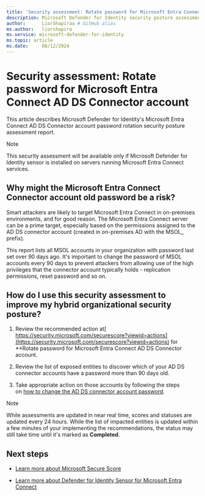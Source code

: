 ```yaml
---
title: 'Security assessment: Rotate password for Microsoft Entra Connect connector account '
description: Microsoft Defender for Identity security posture assessment on Microsoft Entra Connect. In this assessment we recommend customers change the password of MSOL accounts with password last set over 90 days ago.
author:      LiorShapiraa # GitHub alias
ms.author:   liorshapira
ms.service: microsoft-defender-for-identity
ms.topic: article
ms.date:     08/12/2024
---
```


# Security assessment: Rotate password for Microsoft Entra Connect AD DS Connector account

This article describes Microsoft Defender for Identity's Microsoft Entra Connect AD DS Connector account password rotation security posture assessment report.

> [!NOTE]
> This security assessment will be available only if Microsoft Defender for Identity sensor is installed on servers running Microsoft Entra Connect services. 
## Why might the Microsoft Entra Connect Connector account old password be a risk?

Smart attackers are likely to target Microsoft Entra Connect in on-premises environments, and for good reason. The Microsoft Entra Connect server can be a prime target, especially based on the permissions assigned to the AD DS connector account (created in on-premises AD with the MSOL_ prefix).

This report lists all MSOL accounts in your organization with password last set over 90 days ago. It's important to change the password of MSOL accounts every 90 days to prevent attackers from allowing use of the high privileges that the connector account typically holds - replication permissions, reset password and so on.

##   How do I use this security assessment to improve my hybrid organizational security posture?

1. Review the recommended action at[ https://security.microsoft.com/securescore?viewid=actions](https://security.microsoft.com/securescore?viewid=actions) for **Rotate password for Microsoft Entra Connect AD DS Connector account.  

1. Review the list of exposed entities to discover which of your AD DS connector accounts have a password more than 90 days old.

1. Take appropriate action on those accounts by following the steps on [how to change the AD DS connector account password](https://aka.ms/EntraIdPasswordChangeSyncService).

> [!NOTE]
> While assessments are updated in near real time, scores and statuses are updated every 24 hours. While the list of impacted entities is updated within a few minutes of your implementing the recommendations, the status may still take time until it's marked as **Completed**.
## Next steps

- [Learn more about Microsoft Secure Score](/microsoft-365/security/defender/microsoft-secure-score)

- [Learn more about Defender for Identity Sensor for Microsoft Entra Connect](https://aka.ms/MdiSensorForEntraConnectInstallation)

